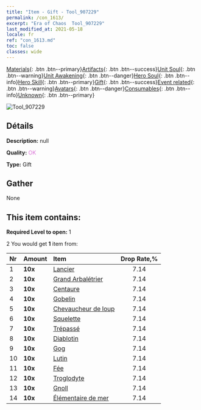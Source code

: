 ```yaml
---
title: "Item - Gift - Tool_907229"
permalink: /con_1613/
excerpt: "Era of Chaos  Tool_907229"
last_modified_at: 2021-05-18
locale: fr
ref: "con_1613.md"
toc: false
classes: wide
---
```

 [Materials](/ItemsFR/){: .btn .btn--primary}[Artifacts](/ItemsFR/Artifacts/){: .btn .btn--success}[Unit Soul](/ItemsFR/UnitSoul/){: .btn .btn--warning}[Unit Awakening](/ItemsFR/UnitAwakening/){: .btn .btn--danger}[Hero Soul](/ItemsFR/HeroSoul/){: .btn .btn--info}[Hero Skill](/ItemsFR/HeroSkill/){: .btn .btn--primary}[Gift](/ItemsFR/Gift/){: .btn .btn--success}[Event related](/ItemsFR/Events/){: .btn .btn--warning}[Avatars](/ItemsFR/Avatars/){: .btn .btn--danger}[Consumables](/ItemsFR/Consumables/){: .btn .btn--info}[Unknown](/ItemsFR/Unknown/){: .btn .btn--primary}

 ![Tool_907229](/images/t/i_907167.png)

## Détails
 **Description:** null

 **Quality:** <span style="color: #DA70D6">OK</span>

 **Type:** Gift

## Gather

  None

## This item contains:

 **Required Level to open:** 1

 2 You would get **1** item  from:

  | Nr | Amount |     Item    | Drop Rate,% |
  |:---|:-------|:------------|:---------:|
  | 1 |  **10x** | [Lancier](/ItemsFR/unt_190/) | 7.14 | 
  | 2 |  **10x** | [Grand Arbalétrier](/ItemsFR/unt_191/) | 7.14 | 
  | 3 |  **10x** | [Centaure](/ItemsFR/unt_199/) | 7.14 | 
  | 4 |  **10x** | [Gobelin](/ItemsFR/unt_217/) | 7.14 | 
  | 5 |  **10x** | [Chevaucheur de loup](/ItemsFR/unt_218/) | 7.14 | 
  | 6 |  **10x** | [Squelette](/ItemsFR/unt_208/) | 7.14 | 
  | 7 |  **10x** | [Trépassé](/ItemsFR/unt_209/) | 7.14 | 
  | 8 |  **10x** | [Diablotin](/ItemsFR/unt_226/) | 7.14 | 
  | 9 |  **10x** | [Gog](/ItemsFR/unt_227/) | 7.14 | 
  | 10 |  **10x** | [Lutin](/ItemsFR/unt_235/) | 7.14 | 
  | 11 |  **10x** | [Fée](/ItemsFR/unt_262/) | 7.14 | 
  | 12 |  **10x** | [Troglodyte](/ItemsFR/unt_244/) | 7.14 | 
  | 13 |  **10x** | [Gnoll](/ItemsFR/unt_253/) | 7.14 | 
  | 14 |  **10x** | [Élémentaire de mer](/ItemsFR/unt_275/) | 7.14 | 
